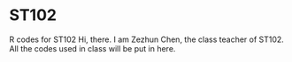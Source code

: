 # ST102
R codes for ST102
Hi, there. I am Zezhun Chen, the class teacher of ST102. 
All the codes used in class will be put in here.
